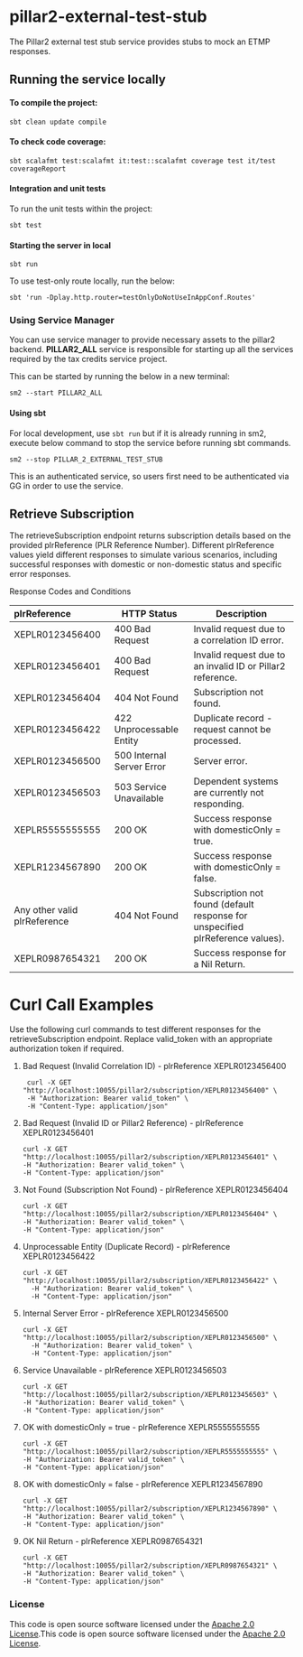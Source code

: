 
# pillar2-external-test-stub

The Pillar2 external test stub service provides stubs to mock an ETMP responses.

## Running the service locally

#### To compile the project:

`sbt clean update compile`

#### To check code coverage:

`sbt scalafmt test:scalafmt it:test::scalafmt coverage test it/test coverageReport`

#### Integration and unit tests

To run the unit tests within the project:

`sbt test`

#### Starting the server in local

`sbt run`

To use test-only route locally, run the below:

`sbt 'run -Dplay.http.router=testOnlyDoNotUseInAppConf.Routes'`

### Using Service Manager

You can use service manager to provide necessary assets to the pillar2 backend.
**PILLAR2_ALL** service is responsible for starting up all the services required by the tax credits service project.

This can be started by running the below in a new terminal:

    sm2 --start PILLAR2_ALL

#### Using sbt

For local development, use `sbt run` but if it is already running in sm2, execute below command to stop the
service before running sbt commands.

    sm2 --stop PILLAR_2_EXTERNAL_TEST_STUB

This is an authenticated service, so users first need to be authenticated via GG in order to use the service.


## Retrieve Subscription

The retrieveSubscription endpoint returns subscription details based on the provided plrReference (PLR Reference Number). Different plrReference values yield different responses to simulate various scenarios, including successful responses with domestic or non-domestic status and specific error responses.

Response Codes and Conditions

| plrReference                 | HTTP Status               | Description                                                                    |
|:-----------------------------|---------------------------|--------------------------------------------------------------------------------|
| XEPLR0123456400              | 400 Bad Request           | Invalid request due to a correlation ID error.                                 |
| XEPLR0123456401              | 400 Bad Request           | Invalid request due to an invalid ID or Pillar2 reference.                     |
| XEPLR0123456404              | 404 Not Found             | Subscription not found.                                                        |
| XEPLR0123456422              | 422 Unprocessable Entity  | Duplicate record - request cannot be processed.                                |
| XEPLR0123456500              | 500 Internal Server Error | Server error.                                                                  |
| XEPLR0123456503              | 503 Service Unavailable   | Dependent systems are currently not responding.                                |
| XEPLR5555555555              | 200 OK                    | Success response with domesticOnly = true.                                     |
| XEPLR1234567890              | 200 OK                    | Success response with domesticOnly = false.                                    |                                               
| Any other valid plrReference | 404 Not Found             | Subscription not found (default response for unspecified plrReference values). |                                               
| XEPLR0987654321              | 200 OK                    | Success response for a Nil Return.                                             |

# Curl Call Examples

Use the following curl commands to test different responses for the retrieveSubscription endpoint. Replace valid_token with an appropriate authorization token if required.

1. Bad Request (Invalid Correlation ID) - plrReference XEPLR0123456400
     ```
      curl -X GET "http://localhost:10055/pillar2/subscription/XEPLR0123456400" \
      -H "Authorization: Bearer valid_token" \
      -H "Content-Type: application/json"
      ```
2. Bad Request (Invalid ID or Pillar2 Reference) - plrReference XEPLR0123456401
    ```
    curl -X GET "http://localhost:10055/pillar2/subscription/XEPLR0123456401" \
    -H "Authorization: Bearer valid_token" \
    -H "Content-Type: application/json"
    ```
3. Not Found (Subscription Not Found) - plrReference XEPLR0123456404
    ```
    curl -X GET "http://localhost:10055/pillar2/subscription/XEPLR0123456404" \
    -H "Authorization: Bearer valid_token" \
    -H "Content-Type: application/json"
    ```
4. Unprocessable Entity (Duplicate Record) - plrReference XEPLR0123456422
    ```
    curl -X GET "http://localhost:10055/pillar2/subscription/XEPLR0123456422" \
      -H "Authorization: Bearer valid_token" \
      -H "Content-Type: application/json"
    ```
5. Internal Server Error - plrReference XEPLR0123456500
    ```
    curl -X GET "http://localhost:10055/pillar2/subscription/XEPLR0123456500" \
      -H "Authorization: Bearer valid_token" \
      -H "Content-Type: application/json"
    ```
6. Service Unavailable - plrReference XEPLR0123456503
    ```
   curl -X GET "http://localhost:10055/pillar2/subscription/XEPLR0123456503" \
   -H "Authorization: Bearer valid_token" \
   -H "Content-Type: application/json"
    ```
7. OK with domesticOnly = true - plrReference XEPLR5555555555
    ```
   curl -X GET "http://localhost:10055/pillar2/subscription/XEPLR5555555555" \
   -H "Authorization: Bearer valid_token" \
   -H "Content-Type: application/json"
    ```
8. OK with domesticOnly = false - plrReference XEPLR1234567890
    ```
   curl -X GET "http://localhost:10055/pillar2/subscription/XEPLR1234567890" \
   -H "Authorization: Bearer valid_token" \
   -H "Content-Type: application/json"
    ```

9. OK Nil Return - plrReference XEPLR0987654321
    ```
   curl -X GET "http://localhost:10055/pillar2/subscription/XEPLR0987654321" \
   -H "Authorization: Bearer valid_token" \
   -H "Content-Type: application/json"
    ```

### License

This code is open source software licensed under the [Apache 2.0 License](http://www.apache.org/licenses/LICENSE-2.0.html).This code is open source software licensed under the [Apache 2.0 License]("http://www.apache.org/licenses/LICENSE-2.0.html").